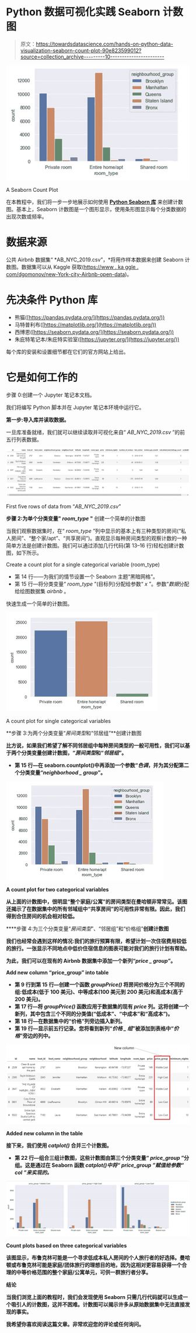 # Python 数据可视化实践 Seaborn 计数图

> 原文：<https://towardsdatascience.com/hands-on-python-data-visualization-seaborn-count-plot-90e823599012?source=collection_archive---------10----------------------->

![](img/7557ad96176f026bed7b8cb76ea13cc2.png)

A Seaborn Count Plot

在本教程中，我们将一步一步地展示如何使用 [**Python Seaborn 库**](https://seaborn.pydata.org/) 来创建计数图。基本上，Seaborn 计数图是一个图形显示，使用条形图显示每个分类数据的出现次数或频率。

# **数据来源**

公共 Airbnb 数据集“ *AB_NYC_2019.csv”，*将用作样本数据来创建 Seaborn 计数图。数据集可以从 Kaggle 获取([https://www . ka ggle . com/dgomonov/new-York-city-Airbnb-open-data](https://www.kaggle.com/dgomonov/new-york-city-airbnb-open-data))。

# **先决条件 Python 库**

*   熊猫([https://pandas.pydata.org/](https://pandas.pydata.org/))
*   马特普利布([https://matplotlib.org/](https://matplotlib.org/))
*   西博恩([https://seaborn.pydata.org/](https://seaborn.pydata.org/))
*   朱庇特笔记本/朱庇特实验室([https://jupyter.org/](https://jupyter.org/))

每个库的安装和设置细节都在它们的官方网站上给出。

# 它是如何工作的

步骤 0:创建一个 Jupyter 笔记本文档。

我们将编写 Python 脚本并在 Jupyter 笔记本环境中运行它。

**第一步:导入库并读取数据。**

一旦库准备就绪，我们就可以继续读取并可视化来自“ *AB_NYC_2019.csv* ”的前五行列表数据。

![](img/03a86e7fc6f204872987255cfaf7605f.png)

First five rows of data from “*AB_NYC_2019.csv*”

**步骤 2:为单个分类变量" *room_type* "** 创建一个简单的计数图

当我们观察数据集时，在“ *room_type* ”列中显示的基本上有三种类型的房间(“私人房间”、“整个家/apt”、“共享房间”)。直观显示每种房间类型的观察计数的一种简单方法是创建计数图。我们可以通过添加几行代码(第 13–16 行)轻松创建计数图，如下所示。

Create a count plot for a single categorical variable (room_type)

*   第 14 行——为我们的情节设置一个 Seaborn 主题“黑暗网格”。
*   第 15 行—将分类变量“ *room_type* ”(目标列)分配给参数“ *x* ”。参数“*数据*分配给绘图数据集 *airbnb* 。

快速生成一个简单的计数图。

![](img/0bb8a9b3f68871774e4949d9d5a4f178.png)

A count plot for single categorical variables

**步骤 3:为两个分类变量“*房间类型*和“邻居组”**创建计数图

**比方说，如果我们希望了解不同邻居组中每种房间类型的一般可用性，我们可以基于两个分类变量创建计数图，“*房间类型*和“*邻居组*”。**

*   **第 15 行—在 seaborn.countplot()中再添加一个参数“*色调*，并为其分配第二个分类变量“*neighborhood _ group*”。**

**![](img/c1967289867ca9dfedf6c92ffbf9aed9.png)**

**A count plot for two categorical variables**

**从上面的计数图中，很明显“整个家庭/公寓”的房间类型在曼哈顿非常常见。该图还揭示了在数据集中的所有邻域组中“共享房间”的可用性非常有限。因此，我们得到合住房间的机会相对较低。**

****步骤 4:为三个分类变量“*房间类型*”、“邻居组”和“价格组”**创建计数图**

****我们也经常会遇到这样的情况:我们的旅行预算有限，希望计划一次住宿费用较低的旅行。一张显示不同地点中低价住宿信息的图表可能对我们的旅行计划有帮助。****

****为此，我们可以在现有的 Airbnb 数据集中添加一个新列“*price _ group”*。****

****Add new column “price_group” into table****

*   ****第 9 行到第 15 行—创建一个函数 *groupPrice()* 将房间价格分为三个不同的组:低成本(低于 100 美元)、中等成本(100 美元到 200 美元)和高成本(高于 200 美元)。****
*   ****第 17 行—将 *groupPrice()* 函数应用于数据集的现有 *price* 列。这将创建一个新列，其中包含三个不同的分类值(“低成本”、“中成本”和“高成本”)。****
*   ****第 18 行—在数据集中的“价格”列旁边插入新列。****
*   ****第 19 行—显示前五行记录。**您将看到新列“*价格 _ 组*”被添加到表格中“*价格*”旁边的列中。******

****![](img/c271ed5da4f11abd9e1d96489b12e303.png)****

****Added new column in the table****

****接下来，我们使用 *catplot()* 合并三个计数图。****

*   ****第 22 行—组合三组计数图，这些计数图由第三个分类变量“ *price_group* ”分组。这是通过在 Seaborn 函数 *catplot()中将“ *price_group* ”赋值给参数“ *col* ”来实现的。*****

****![](img/f4476d6ce9bdc169c4752fdd80b4de04.png)****

****Count plots based on three categorical variables****

****该图显示，布鲁克林可能是一个寻求低成本私人房间的个人旅行者的好选择。曼哈顿或布鲁克林可能是家庭/团体旅行的理想目的地，因为这相对更容易获得一个合理的中等价格范围的整个家庭/公寓单元，可供一群旅行者分享。****

******结论******

****当我们浏览上面的教程时，我们会发现使用 Seaborn 只需几行代码就可以生成一个吸引人的计数图，这并不困难。计数图可以揭示许多从原始数据集中无法直接发现的事实。****

****我希望你喜欢阅读这篇文章。非常欢迎您的评论或任何询问。****